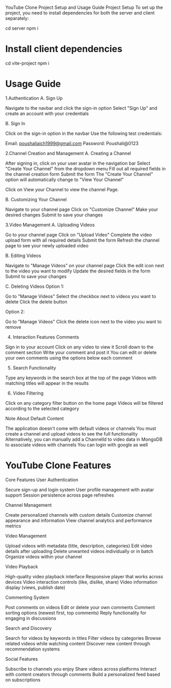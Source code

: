 YouTube Clone Project Setup and Usage Guide
Project Setup
To set up the project, you need to install dependencies for both the server and client separately:

cd server
npm i

# Install client dependencies
cd vite-project
npm i

# Usage Guide

1.Authentication
A. Sign Up

Navigate to the navbar and click the sign-in option
Select "Sign Up" and create an account with your credentials

B. Sign In

Click on the sign-in option in the navbar
Use the following test credentials:

Email: poushaliaich1999@gmail.com
Password: Poushali@0123



2.Channel Creation and Management
A. Creating a Channel

After signing in, click on your user avatar in the navigation bar
Select "Create Your Channel" from the dropdown menu
Fill out all required fields in the channel creation form
Submit the form
The "Create Your Channel" option will automatically change to "View Your Channel"

Click on View your Channel to view the channel Page.

B. Customizing Your Channel

Navigate to your channel page
Click on "Customize Channel"
Make your desired changes
Submit to save your changes

3.Video Management
A. Uploading Videos

Go to your channel page
Click on "Upload Video"
Complete the video upload form with all required details
Submit the form
Refresh the channel page to see your newly uploaded video

B. Editing Videos

Navigate to "Manage Videos" on your channel page
Click the edit icon next to the video you want to modify
Update the desired fields in the form
Submit to save your changes

C. Deleting Videos
Option 1:

Go to "Manage Videos"
Select the checkbox next to videos you want to delete
Click the delete button

Option 2:

Go to "Manage Videos"
Click the delete icon next to the video you want to remove

4. Interaction Features
Comments

Sign in to your account
Click on any video to view it
Scroll down to the comment section
Write your comment and post it
You can edit or delete your own comments using the options below each comment

5. Search Functionality

Type any keywords in the search box at the top of the page
Videos with matching titles will appear in the results

6. Video Filtering

Click on any category filter button on the home page
Videos will be filtered according to the selected category

Note About Default Content

The application doesn't come with default videos or channels
You must create a channel and upload videos to see the full functionality
Alternatively, you can manually add a ChannelId to video data in MongoDB to associate videos with channels
You can login with google as well






# YouTube Clone Features

Core Features
User Authentication

Secure sign-up and login system
User profile management with avatar support
Session persistence across page refreshes

Channel Management

Create personalized channels with custom details
Customize channel appearance and information
View channel analytics and performance metrics

Video Management

Upload videos with metadata (title, description, categories)
Edit video details after uploading
Delete unwanted videos individually or in batch
Organize videos within your channel

Video Playback

High-quality video playback interface
Responsive player that works across devices
Video interaction controls (like, dislike, share)
Video information display (views, publish date)

Commenting System

Post comments on videos
Edit or delete your own comments
Comment sorting options (newest first, top comments)
Reply functionality for engaging in discussions

Search and Discovery

Search for videos by keywords in titles
Filter videos by categories
Browse related videos while watching content
Discover new content through recommendation systems

Social Features

Subscribe to channels you enjoy
Share videos across platforms
Interact with content creators through comments
Build a personalized feed based on subscriptions